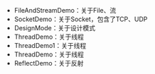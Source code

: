 * FileAndStreamDemo：关于File、流
* SocketDemo：关于Socket，包含了TCP、UDP
* DesignMode：关于设计模式
* ThreadDemo：关于线程
* ThreadDemo1：关于线程
* ThreadDemo：关于线程
* ReflectDemo：关于反射
   
   
  
  
  
  

 
